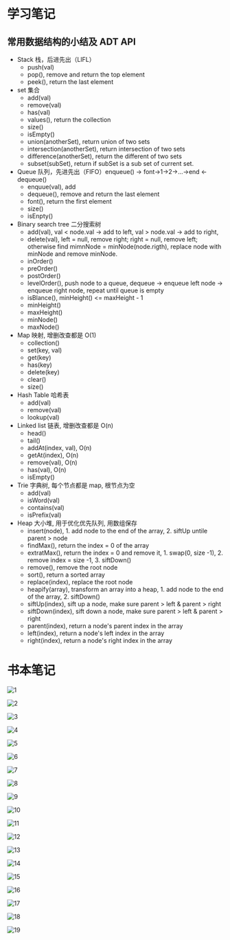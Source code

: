 # 学习笔记

## 常用数据结构的小结及 ADT API
- Stack 栈，后进先出（LIFL）
  - push(val)
  - pop(), remove and return the top element
  - peek(), return the last element
- set 集合
  - add(val)
  - remove(val)
  - has(val)
  - values(), return the collection
  - size()
  - isEmpty()
  - union(anotherSet), return union of two sets
  - intersection(anotherSet), return intersection of two sets
  - difference(anotherSet), return the different of two sets
  - subset(subSet), return if subSet is a sub set of current set.
- Queue 队列，先进先出（FIFO）enqueue() -> font->1->2->...->end <- dequeue()
  - enquue(val), add 
  - dequeue(), remove and return the last element
  - font(), return the first element
  - size()
  - isEnpty()
- Binary search tree 二分搜索树
  - add(val), val < node.val -> add to left, val > node.val -> add to right, 
  - delete(val), left = null, remove right; right = null, remove left; otherwise find mimnNode = minNode(node.rigth), replace node with minNode and remove minNode.
  - inOrder()
  - preOrder()
  - postOrder()
  - levelOrder(), push node to a queue, dequeue -> enqueue left node -> enqueue right node, repeat until queue is empty
  - isBlance(), minHeight() <= maxHeight - 1
  - minHeight()
  - maxHeight()
  - minNode()
  - maxNode()
- Map 映射, 增删改查都是 O(1)
  - collection()
  - set(key, val)
  - get(key)
  - has(key)
  - delete(key)
  - clear()
  - size()
- Hash Table 哈希表
  - add(val)
  - remove(val)
  - lookup(val)
- Linked list 链表, 增删改查都是 O(n)
  - head()
  - tail()
  - addAt(index, val), O(n)
  - getAt(index), O(n)
  - remove(val), O(n)
  - has(val), O(n)
  - isEmpty()
- Trie 字典树, 每个节点都是 map, 根节点为空
  - add(val)
  - isWord(val)
  - contains(val)
  - isPrefix(val)
- Heap 大小堆, 用于优化优先队列, 用数组保存
  - insert(node), 1. add node to the end of the array, 2. siftUp untile parent > node
  - findMax(), return the index = 0 of the array
  - extratMax(), return the index = 0 and remove it, 1. swap(0, size -1), 2. remove index = size -1, 3. siftDown()
  - remove(), remove the root node
  - sort(), return a sorted array
  - replace(index), replace the root node
  - heapify(array), transform an array into a heap, 1. add node to the end of the array, 2. siftDown()
  - siftUp(index), sift up a node, make sure parent > left & parent > right
  - siftDown(index), sift down a node, make sure parent > left & parent > right
  - parent(index), return a node's parent index in the array
  - left(index), return a node's left index in the array
  - right(index), return a node's right index in the array

# 书本笔记
![1](https://user-images.githubusercontent.com/49065208/56456608-2ac5c780-63a1-11e9-9b5b-da7966da2a1b.jpeg)

![2](https://user-images.githubusercontent.com/49065208/56456609-2ac5c780-63a1-11e9-8876-e529d5b1c58a.jpeg)

![3](https://user-images.githubusercontent.com/49065208/56456610-2ac5c780-63a1-11e9-8fa7-7bd8397b5f9d.jpeg)

![4](https://user-images.githubusercontent.com/49065208/56456611-2b5e5e00-63a1-11e9-9ce6-4df39825b3c8.jpeg)

![5](https://user-images.githubusercontent.com/49065208/56456612-2b5e5e00-63a1-11e9-9d28-7699e32d2f59.jpeg)

![6](https://user-images.githubusercontent.com/49065208/56456613-2b5e5e00-63a1-11e9-9e84-37c56f230e05.jpeg)

![7](https://user-images.githubusercontent.com/49065208/56456614-2bf6f480-63a1-11e9-8bae-865eaeecdca3.jpeg)

![8](https://user-images.githubusercontent.com/49065208/56456615-2bf6f480-63a1-11e9-9cac-2e5c2d51a6f9.jpeg)

![9](https://user-images.githubusercontent.com/49065208/56456616-2bf6f480-63a1-11e9-88c7-b21411b3972a.jpeg)

![10](https://user-images.githubusercontent.com/49065208/56456617-2c8f8b00-63a1-11e9-90f8-f9aa8e4a1eb8.jpeg)

![11](https://user-images.githubusercontent.com/49065208/56456618-2c8f8b00-63a1-11e9-93d1-654ccc441e98.jpeg)

![12](https://user-images.githubusercontent.com/49065208/56456619-2c8f8b00-63a1-11e9-8203-c1ec7f8f2658.jpeg)

![13](https://user-images.githubusercontent.com/49065208/56456620-2d282180-63a1-11e9-8bf2-76c6c7881efc.jpeg)

![14](https://user-images.githubusercontent.com/49065208/56456621-2d282180-63a1-11e9-8963-a9a0973c9871.jpeg)

![15](https://user-images.githubusercontent.com/49065208/56456622-2d282180-63a1-11e9-8fce-87bc1c45cd7d.jpeg)

![16](https://user-images.githubusercontent.com/49065208/56456623-2dc0b800-63a1-11e9-82ae-8f0bb87a3b18.jpeg)

![17](https://user-images.githubusercontent.com/49065208/56456624-2dc0b800-63a1-11e9-96d2-55dff051db5b.jpeg)

![18](https://user-images.githubusercontent.com/49065208/56456625-2dc0b800-63a1-11e9-8514-9a0e44d06f24.jpeg)

![19](https://user-images.githubusercontent.com/49065208/56456626-2e594e80-63a1-11e9-8221-6f16f373f14c.jpeg)
